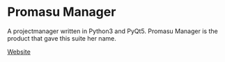 # Promasu Manager
A projectmanager written in Python3 and PyQt5.
Promasu Manager is the product that gave this suite her name.

[Website](https://promasu.github.io/promasu-manager/)
